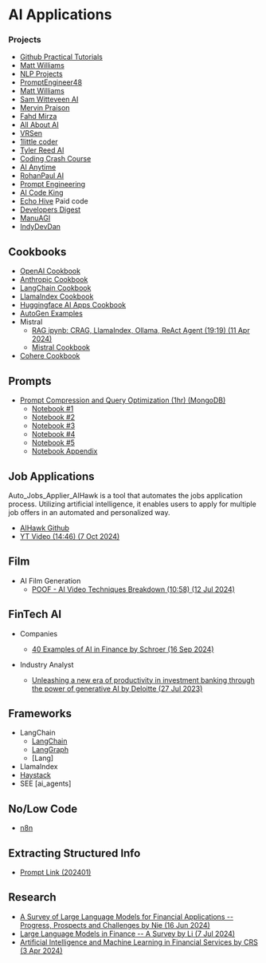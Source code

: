# AI Applications


### Projects

* [Github Practical Tutorials](https://github.com/practical-tutorials/project-based-learning?tab=readme-ov-file#python)
* [Matt Williams](https://github.com/technovangelist/videoprojects)
* [NLP Projects](https://github.com/Vasanthengineer4949/NLP-Projects-NHV)
* [PromptEngineer48](https://www.youtube.com/@PromptEngineer48/videos)
* [Matt Williams](https://www.youtube.com/@technovangelist)
* [Sam Witteveen AI](https://www.youtube.com/@samwitteveenai)
* [Mervin Praison](https://www.youtube.com/@MervinPraison)
* [Fahd Mirza](https://www.youtube.com/@fahdmirza)
* [All About AI](https://www.youtube.com/@AllAboutAI)
* [VRSen](https://www.youtube.com/@vrsen)
* [1little coder](https://www.youtube.com/@1littlecoder)
* [Tyler Reed AI](https://www.youtube.com/@TylerReedAI)
* [Coding Crash Course](https://www.youtube.com/@codingcrashcourses8533)
* [AI Anytime](https://www.youtube.com/@AIAnytime/videos)
* [RohanPaul AI](https://www.youtube.com/@RohanPaul-AI)
* [Prompt Engineering](https://www.youtube.com/@engineerprompt)
* [AI Code King](https://www.youtube.com/@AICodeKing)
* [Echo Hive](https://www.youtube.com/@echohive) Paid code
* [Developers Digest](https://www.youtube.com/@DevelopersDigest)
* [ManuAGI](https://www.youtube.com/@ManuAGI)
* [IndyDevDan](https://www.youtube.com/@indydevdan)

## Cookbooks

* [OpenAI Cookbook](https://cookbook.openai.com/)
* [Anthropic Cookbook](https://docs.anthropic.com/en/docs/resources/cookbook)
* [LangChain Cookbook](https://python.langchain.com/v0.1/docs/cookbook/)
* [LlamaIndex Cookbook](https://docs.llamaindex.ai/en/stable/examples/cookbooks/llama3_cookbook/)
* [Huggingface AI Apps Cookbook](https://huggingface.co/learn/cookbook/en/enterprise_cookbook_gradio)
* [AutoGen Examples](https://microsoft.github.io/autogen/0.2/docs/topics/retrieval_augmentation)
* Mistral
  * [RAG ipynb: CRAG, LlamaIndex, Ollama, ReAct Agent (19:19) (11 Apr 2024)](https://www.youtube.com/watch?v=qPsmRk14BNM&list=PLD7HrIBE_yqIXVd1bq-E-7Q49QaZheu9e&index=6)
  * [Mistral Cookbook](https://github.com/mistralai/cookbook/)
* [Cohere Cookbook](https://docs.cohere.com/v2/docs/cookbooks)

## Prompts

* [Prompt Compression and Query Optimization (1hr) (MongoDB)](https://www.deeplearning.ai/short-courses/prompt-compression-and-query-optimization/)
  * [Notebook #1](../code/deeplearningai/deeplearningai_prompt_compression_query_opt_Lesson_1.ipynb)
  * [Notebook #2](../code/deeplearningai/deeplearningai_prompt_compression_query_opt_Lesson_2.ipynb)
  * [Notebook #3](../code/deeplearningai/deeplearningai_prompt_compression_query_opt_Lesson_3.ipynb)
  * [Notebook #4](../code/deeplearningai/deeplearningai_prompt_compression_query_opt_Lesson_4.ipynb)
  * [Notebook #5](../code/deeplearningai/deeplearningai_prompt_compression_query_opt_Lesson_5.ipynb)
  * [Notebook Appendix](../code/deeplearningai/deeplearningai_prompt_compression_query_opt_Appendix-Tips_and_Help.ipynb)

## Job Applications

  Auto_Jobs_Applier_AIHawk is a tool that automates the jobs application process. Utilizing artificial intelligence, it enables users to apply for multiple job offers in an automated and personalized way.

* [AIHawk Github](https://github.com/feder-cr/Auto_Jobs_Applier_AIHawk)
* [YT Video (14:46) (7 Oct 2024)](https://www.youtube.com/watch?v=XynrIBBDBR0)

## Film

* AI Film Generation
  * [POOF - AI Video Techniques Breakdown (10:58) (12 Jul 2024)](https://www.youtube.com/watch?v=PA10qHTgs40)

## FinTech AI

* Companies
  * [40 Examples of AI in Finance by Schroer (16 Sep 2024)](https://builtin.com/artificial-intelligence/ai-finance-banking-applications-companies)

* Industry Analyst
  * [Unleashing a new era of productivity in investment banking through the power of generative AI by Deloitte (27 Jul 2023)](https://www2.deloitte.com/us/en/insights/industry/financial-services/financial-services-industry-predictions/2023/generative-ai-in-investment-banking.html)
  
## Frameworks

* LangChain
  * [LangChain](https://www.youtube.com/@LangChain)
  * [LangGraph]()
  * [Lang]
* LlamaIndex
* [Haystack](https://github.com/deepset-ai/haystack)
* SEE [ai_agents]

## No/Low Code

* [n8n](https://www.youtube.com/watch?v=JbGhMZ_nKD8)

## Extracting Structured Info

* [Prompt Link (202401)](https://github.com/constantjxyz/PromptLink)

## Research

* [A Survey of Large Language Models for Financial Applications -- Progress, Prospects and Challenges by Nie (16 Jun 2024)](https://arxiv.org/pdf/2406.11903v1)
* [Large Language Models in Finance -- A Survey by Li (7 Jul 2024)](https://arxiv.org/pdf/2311.10723v2)
* [Artificial Intelligence and Machine Learning in Financial Services by CRS (3 Apr 2024)](https://crsreports.congress.gov/product/pdf/R/R47997)

